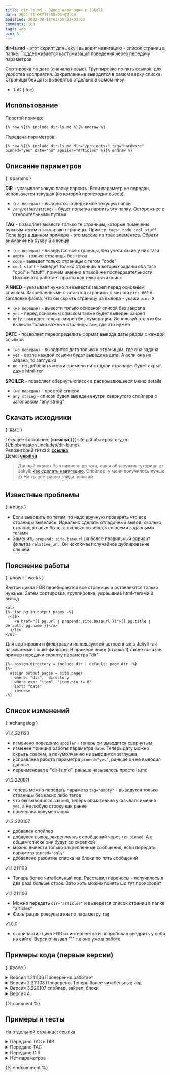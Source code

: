 ```yaml
---
title: dir-ls.md - Вывод навигации в Jekyll
date: 2021-11-05T11:58:23+02:00
modified: 2022-08-11T03:35:23+03:00
comments: 108
tags: web
pin: 5
---
```


**dir-ls.md** - этот скрипт для Jekyll выводит навигацию - список страниц в папке. Поддерживается кастомизация поведения через передачу параметров. 

Сортировка по дате (сначала новые). Группировка по пять ссылок, для удобства восприятия. Закрепленные выводятся в самом верху списка. Страницы без даты выводятся отдельно в самом низу

- ToC
{:toc}




## Использование
Простой пример:

    {% raw %}{% include dir-ls.md %}{% endraw %}

Передача параметров: 

    {% raw %}{% include dir-ls.md dir="/projects/" tag="hardware" pinned="yes" date="no" spoiler="Articles" %}{% endraw %}





## Описание параметров
{: #params }

**DIR** - указывает какую папку парсить. Если параметр не передан, используется текущая (из которой происходит вызов).  
- `(не передан)` - выводится содержимое текущей папки
- `/any/other/string/` - будет попытка парсить эту папку. Осторожнее с относительными путями

**TAG** - позволяет вывести только те страницы, которые помечены нужным тегом в заголовке страницы. Пример: `tags: code cool stuff`. Поле tags в данном примере - это массив из трех элементов. Обрати внимание на букву S в конце
- `(не передан)` - выведутся все страницы, без учета какие у них тэги
- `empty` - только страницы без тегов
- `code` - выведет только страницы с тегом "code"
- `cool stuff` - выведет только страницы в которых заданы оба тэга "cool" и "stuff", причем именно в такой же последовательности. Похоже это работает просто как текстовый поиск


**PINNED** - указывает нужно ли вывести закреп перед основным списком. Закрепленными считаются страницы с меткой `pin: 666` в заголовке файла. Что бы скрыть страницу из вывода - укажи `pin: 0`
- `(не передан)` - вывести только основной список без закрепа
- `yes` - перед основным списком также будет выведен закреп
- `only` - выведет только закреп без нумерации. Используй это что бы вывести только важные страницы там, где это нужно


**DATE** - позволяет переопределить формат вывода даты рядом с каждой ссылкой
- `(не передан)` - выводится дата только к страницам, где она задана
- `yes` - возле каждой ссылки будет выведена дата. А если она не задана, то заглушка
- `no` - не добавлять метки времени ни к одной странице. будет скрыт даже html-тег


**SPOILER** - позволяет обернуть список в раскрывающееся меню details
- `(не передан)` - простой список
- `any string` - список будет выведен внутри свернутого спойлера с заголовком "any string"




## Скачать исходники
{: #src }

Текущее состояние: [**ссылка**]({{ site.github.repository_url }}/blob/master/_includes/dir-ls.md).  
Репозиторий гитхаб: [**ссылка**](https://github.com/Feelcame/jekyll-directory-listing)  
Демо: [**ссылка**](../demo/directory-listing/)  

>Данный скрипт был написан до того, как я обнаружил туториал от Jekyll: [как сделать навигацию](https://jekyllrb.com/tutorials/navigation/). Спойлер: у меня получилось лучше 👍 Но ты все-равно зайди почитай

## Известные проблемы
{: #bugs }
- Если выводить по тегам, то надо вручную проверять что все страницы вывелись. Идеально сделать отладочный вывод: сколько страниц в папке было, а сколько вывелось со всеми заданными тегами
- Заменить `prepend: site.baseurl` на более правильный вариант фильтра `relative_url`. Он исключает случайное дублирование слешей



## Пояснение работы
{: #how-it-works }

Внутри цикла FOR перебираются все страницы и оставляются только нужные. Затем сортировка, группировка, украшение html-тегами и вывод

    <ol>
    {%- for pg in output_pages -%}
      <li>
        <a href="{{ pg.url | prepend: site.baseurl }}">{{ pg.title | default: pg.name }}</a>
      </li>
    </ol>

Для сортировки и фильтрации используются встроенные в Jekyll так называемые Liquid-фильтры. В примере ниже (строка 1) также показан пример передачи скрипту параметра "dir"

    {%- assign directory = include.dir | default: page.dir -%}  
    {%- 
      assign output_pages = site.pages 
      | where: "dir",  directory 
      | where_exp: "item", "item.pin != 0"
      | sort: "date" 
      | reverse 
    -%}  


## Список изменений  
{: #changelog }

v1.4.221123
- изменено поведение `spoiler` - теперь он выводится свернутым
- изменен принцип работы параметра `date`. Теперь дату можно скрыть совсем, а по-умолчанию не выводится заглушка
- исправлена работа параметра `pinned="yes"`, раньше он не выводил данные
- переименовал в "dir-ls.md", раньше называлось просто ls.md

v1.3.220811
- теперь можно передать параметр `tag="empty"` - выведутся только страницы без каких либо тегов 
- что бы выводился закреп, теперь обязательно указывать именно `yes`, а не любую строку как ранее
- причесана документация

v1.2.220107 
- добавлен спойлер
- добавлен вывод закрепленных сообщений через тег `pinned`. А в общем списке они будут со скрепкой
- можно вывести только закрепленные сообщения, если передать параметр `pinned="only"`
- добавлено разбитие списка на блоки по пять сообщений

v1.1.211108 
- Теперь более читабельный код. Расставил переносы - получилось в два раза больше строк. Зато хоть можно понять шо тут происходит

v1.1.211106
- Можно передать `dir="articles"` и выведется список страниц в папке "articles"
- Фильтрация роезультатов по параметру `tag`

v1.0.0
- скопипастил цикл FOR из интернеетов и попробовал внедрить у себя на сайте. Версию назвал "1" т.к оно уже в работе



## Примеры кода (первые версии)
{: #code }

<details markdown="1"><summary markdown="0">Версия 1.211106 Проверенно работает</summary>
{% raw %}
``` html
{%- comment -%}Этот скрипт выводит список страниц в директории. Можно передать "dir" и "tag"  
{%- endcomment -%}

{%- assign debug = false -%}  
{%- assign directory = include.dir | default: page.dir -%}  
{%- assign rec_tag = include.tag | default: "" -%}  
{%- assign allpages = site.pages | sort: "path" -%}  
{%- assign dirpages = allpages | where: "dir",  directory -%}  
{%- assign datepages = dirpages | sort: "date" -%}  
{%- assign sortedpages = datepages | sort: "index" | reverse -%}  

Все страницы в папке ({{ directory }}){%- if rec_tag != "" %} с тегом ({{ rec_tag }}){%- endif -%}.  
{% if debug -%}Allpages[0]: ({{ allpages[0].url }}). Dirpages[0]: ({{ dirpages[0].url }}){%- endif -%}

<ol reversed id="navigation">
{%- for pg in sortedpages -%}
{%- if pg.tags contains rec_tag or rec_tag == "" -%}
{%- assign index = pg.index | default: nil -%}
{%- if index > 0 or index == nil %}
<li>{%- if index > 0 -%}📌{%- endif -%}
<a href="{{ pg.url | prepend: site.baseurl }}">{{ pg.title | default: pg.name }}</a> 
<time class="shaded">{{ pg.date | date: "%Y-%m-%d" | default: "гггг-мм-дд" }}</time>
</li>
{% endif -%}
{%- endif -%}
{%- endfor -%}
</ol>
```
{% endraw %}
</details>


<details markdown="1"><summary markdown="0">Версия 2.211108 Проверено. Теперь более читабельные код</summary>

{% raw %}
``` html
{%- comment -%}Этот скрипт выводит список страниц в директории. Можно передать "dir" и "tag"{%- endcomment -%}

{%- assign directory = include.dir | default: page.dir -%}  

{%- assign sorted_pages = site.pages | sort: "path" | where: "dir",  directory | sort: "date" | sort: "index" | reverse -%}  
{%- assign not_pinned_pages = sorted_pages | where_exp: "item", "item.index == nil" -%}  
{%- assign finish_pages = sorted_pages | where_exp: "item", "item.index > 0" | reverse | concat: not_pinned_pages -%}  

{%- assign rec_tag = include.tag | default: "" -%}  
{%- if rec_tag != "" %}  
{%- assign finish_pages = finish_pages | where_exp: "item", "item.tags contains rec_tag" -%}  
{%- endif %}  

{%- comment -%}Дебаг. dir: ({{ directory }}), tag: ({{ rec_tag }}), qty: ({{ finish_pages.size }}).{%- endcomment -%}

<ol reversed id="navigation">
{%- for pg in finish_pages -%}
  <li>{%- if pg.index > 0 -%}:pushpin:{%- endif -%}
    <a href="{{ pg.url | prepend: site.baseurl }}">{{ pg.title | default: pg.name }}</a> 
    <time class="shaded">{{ pg.date | date: "%Y-%m-%d" | default: "гггг-мм-дд" }}</time>
  </li>
{%- endfor -%}
</ol>
```
{% endraw %}
</details>



<details markdown="1"><summary markdown="0">Версия 3.220107 спойлер, закреп, блоки</summary>

{% raw %}
``` html
{%- comment -%}  
Этот скрипт выводит список страниц в директории. Можно передать "dir", "tag" и "pinned".  
Сортирует все найденные страницы по дате (сначала новые). Если у страницы нет даты - она выводится внизу.  
{%- endcomment -%}  

{%- assign directory = include.dir | default: page.dir -%}  
{%- assign rec_tag = include.tag | default: false -%}  
{%- assign spoiler = include.spoiler | default: false -%}
{%- assign showpinned = include.pinned | default: false -%}

{%- comment -%}ВСЕ СТРАНИЦЫ{%- endcomment -%}  
{%- 
  assign all_pages = site.pages 
  | where: "dir",  directory 
  | where_exp: "item", "item.pin != 0"
  | sort: "date" 
  | reverse 
-%}  

{%- comment -%}ТЕГИ{%- endcomment -%}  
{%- if rec_tag %}  
{%- assign all_pages = all_pages | where_exp: "item", "item.tags contains rec_tag" -%}  
{%- endif %}  

{%- comment -%}ЗАКРЕП{%- endcomment -%}  
{%- 
  assign pinned_pages = all_pages 
  | where_exp: "item", "item.pin != nil" 
  | where_exp: "item", "item.pin > 0" 
  | sort: "pin" 
-%}  

{%- comment -%}БЕЗ ДАТЫ{%- endcomment -%}  
{%- 
  assign wo_date_pages = all_pages 
  | where_exp: "item", "item.date == nil" 
  | reverse
-%}  

{%- comment -%}ТОЛЬКО С ДАТОЙ{%- endcomment -%}  
{%- 
  assign output_pages = all_pages 
  | where_exp: "item", "item.date != nil" 
-%} 


{%- comment -%}ФОРМИРУЕМ ВЫВОД{%- endcomment -%}  
{%- capture result -%}
<!-- Debug. dir: ({{ directory }}). tag: ({{ rec_tag }}), qty: ({{ output_pages.size }}) -->
<ol reversed id="navigation">
{%- for pg in output_pages -%}
<li>{%- if pg.pin > 0 -%}:pushpin:{%- endif %}
<a href="{{ pg.url | prepend: site.baseurl }}">{{ pg.title | default: pg.name }}</a>
<time class="shaded">{{ pg.date | date: "%Y-%m-%d" | default: "гггг-мм-дд" }}</time></li>

{%- comment -%}ПЕРЕНОСЫ{%- endcomment -%}  
{%- assign ostatok = forloop.length | modulo: 5 -%}
{%- assign modul = forloop.index | plus: 5 | minus: ostatok | modulo: 5 -%}
{%- if modul == 0 and forloop.index != forloop.length -%}<br>{%- endif %}
{% endfor -%}
</ol>

{%- comment -%}СПИСОК СТРАНИЦ БЕЗ ДАТЫ{%- endcomment -%}  
<ul>
{%- for pg in wo_date_pages -%}
<li>{%- if pg.pin > 0 -%}:pushpin:{%- endif %}
<a href="{{ pg.url | prepend: site.baseurl }}">{{ pg.title | default: pg.name }}</a>
<time class="shaded">{{ pg.date | date: "%Y-%m-%d" | default: "гггг-мм-дд" }}</time></li>

{% endfor -%}
</ul>
{%- endcapture -%}


{%- comment -%}ФОРМИРУЕМ ЗАКРЕП{%- endcomment -%}  
{%- capture pins -%}
<ul>
{%- for pg in pinned_pages -%}
<li>
<a href="{{ pg.url | prepend: site.baseurl }}">{{ pg.title | default: pg.name }}</a>
</li>
{% endfor -%}
</ul>
{%- endcapture -%}


{%- comment -%}ВЫВОДИМ РЕЗУЛЬТАТ{%- endcomment -%}  
{%- if showpinned %}
{{ pins }}
{%- endif %}  

{%- if showpinned !="only" %}
{%- if spoiler -%}
<details markdown="1" open><summary markdown="0">{{ spoiler }}</summary>
{{ result }}
</details>
{%- else -%}
{{ result }}
{%- endif -%}
{%- endif -%}

```
{% endraw %}
</details>


<details markdown="1"><summary markdown="0">Версия 4.</summary>

{% raw %}
``` html
пока что тут пусто. надеюсь так и останется
```
{% endraw %}
</details>


{% comment %}

## Примеры и тесты
На отдельной странице: [ссылка](../demo/directory-listing/)



<details markdown="1"><summary markdown="0">Передано TAG и DIR</summary>
```{ % include dir-ls.md dir="/projects/" tag="hardware" %}```   
{% include dir-ls.md dir="/projects/" tag="hardware" %}
</details>

<details markdown="1"><summary markdown="0">Передано TAG</summary>
```{ % include dir-ls.md tag="hardware" %}```   
{% include dir-ls.md tag="hardware" %}
</details>

<details markdown="1"><summary markdown="0">Передано DIR</summary>
```{ % include dir-ls.md dir="/projects/" %}```   
{% include dir-ls.md dir="/projects/" %}
</details>


<details markdown="1"><summary markdown="0">Нет параметров</summary>
```{ % include dir-ls.md %}```   
{% include dir-ls.md %}
</details>


{% endcomment %}
